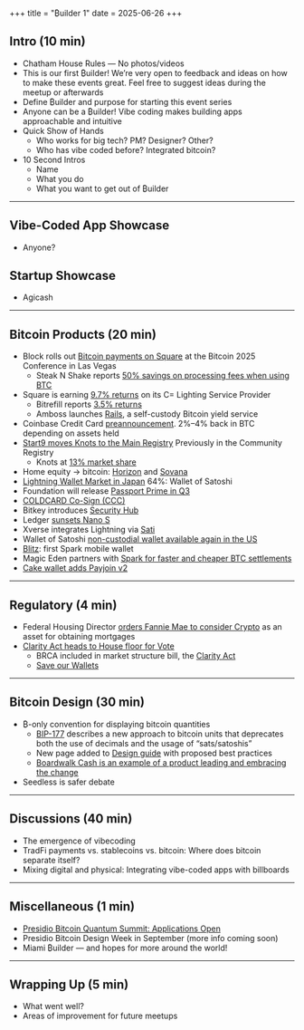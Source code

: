 +++
title = "₿uilder 1"
date = 2025-06-26
+++

## Intro (10 min)

- Chatham House Rules — No photos/videos
- This is our first ₿uilder! We’re very open to feedback and ideas on how to make these events great. Feel free to suggest ideas during the meetup or afterwards
- Define ₿uilder and purpose for starting this event series
- Anyone can be a ₿uilder! Vibe coding makes building apps approachable and intuitive
- Quick Show of Hands
  - Who works for big tech? PM? Designer? Other?
  - Who has vibe coded before? Integrated bitcoin?
- 10 Second Intros
  - Name
  - What you do
  - What you want to get out of ₿uilder

---

## Vibe-Coded App Showcase
- Anyone?

## Startup Showcase
- Agicash

---

## Bitcoin Products (20 min)

- Block rolls out [Bitcoin payments on Square](https://block.xyz/inside/block-to-roll-out-bitcoin-payments-on-square) at the Bitcoin 2025 Conference in Las Vegas
  - Steak N Shake reports [50% savings on processing fees when using BTC](https://bitcoinmagazine.com/news/steak-n-shake-reveals-bitcoin-payment-success-at-bitcoin-2025-conference)
- Square is earning [9.7% returns](https://www.coindesk.com/tech/2025/05/29/square-flies-the-flag-for-the-lightning-network-with-97-yield-on-bitcoin-holdings) on its C= Lighting Service Provider
  - Bitrefill reports [3.5% returns](https://x.com/bitrefill/status/1930217463779676334)
  - Amboss launches [Rails](https://bitcoinmagazine.com/news/amboss-launches-rails-a-self-custodial-bitcoin-yield-service), a self-custody Bitcoin yield service
- Coinbase Credit Card [preannouncement](https://bitcoinmagazine.com/news/coinbase-announces-bitcoin-rewards-credit-card-offering-up-to-4-btc-back-on-everything). 2%–4% back in BTC depending on assets held
- [Start9 moves Knots to the Main Registry](https://x.com/start9labs/status/1934983769863364785) Previously in the Community Registry
  - Knots at [13% market share](https://x.com/UnderCoercion/status/1934943172872044892)
- Home equity → bitcoin: [Horizon](https://www.joinhorizon.com/) and [Sovana](https://www.sovana.io/)
- [Lightning Wallet Market in Japan](https://x.com/DiamondHandsLN/status/1922642890271916443) 64%: Wallet of Satoshi
- Foundation will release [Passport Prime in Q3](https://bitcoinmagazine.com/business/passport-prime-a-new-security-device-for-a-new-generation)
- [COLDCARD Co-Sign (CCC)](https://www.youtube.com/watch?v=MjMPDUWWegw)
- Bitkey introduces [Security Hub](https://bitkey.build/introducing-security-hub-your-bitkey-security-setup-all-in-one-place/)
- Ledger [sunsets Nano S](https://news.bitcoin.com/ledger-to-phase-out-nano-s-model-urges-users-to-upgrade/)
- Xverse integrates Lightning via [Sati](https://bitcoinmagazine.com/press-releases/1-5-million-users-to-access-bitcoins-lightning-network-on-xverse-thanks-to-sati)
- Wallet of Satoshi [non-custodial wallet available again in the US](https://x.com/walletofsatoshi/status/1923875750165479768)
- [Blitz](https://blitz-wallet.com): first Spark mobile wallet
- Magic Eden partners with [Spark for faster and cheaper BTC settlements](https://bitcoinmagazine.com/news/magic-eden-partners-with-spark-to-bring-fast-cheap-bitcoin-settlements)
- [Cake wallet adds Payjoin v2](https://bitcoinmagazine.com/news/cake-wallet-introduces-payjoin-v2-increasing-bitcoin-privacy-for-the-masses)
---

## Regulatory (4 min)

- Federal Housing Director [orders Fannie Mae to consider Crypto](https://x.com/pulte/status/1937944964656152800?s=46&t=Bn5JvR0rQQB6SFpzCAc8rQ) as an asset for obtaining mortgages
- [Clarity Act heads to House floor for Vote](https://bitcoinmagazine.com/news/the-clarity-act-heads-to-house-floor-for-vote-with-protection-for-noncustodial-tools-intact)
  - BRCA included in market structure bill, the [Clarity Act](https://x.com/TheBlueMatt/status/1931875497388245195)
  - [Save our Wallets](https://saveourwallets.org)

---

## Bitcoin Design (30 min)

- ₿-only convention for displaying bitcoin quantities
  - [BIP-177](https://github.com/bitcoin/bips/pull/1821) describes a new approach to bitcoin units that deprecates both the use of decimals and the usage of “sats/satoshis”
  - New page added to [Design guide](https://bitcoin.design/guide/designing-products/units-and-symbols/) with proposed best practices
  - [Boardwalk Cash is an example of a product leading and embracing the change](https://boardwalkcash.com/wallet)
- Seedless is safer debate

---

## Discussions (40 min)

- The emergence of vibecoding
- TradFi payments vs. stablecoins vs. bitcoin: Where does bitcoin separate itself?
- Mixing digital and physical: Integrating vibe-coded apps with billboards

---

## Miscellaneous (1 min)

- [Presidio Bitcoin Quantum Summit: Applications Open](https://pbquantum.com/)
- Presidio Bitcoin Design Week in September (more info coming soon)
- Miami ₿uilder — and hopes for more around the world!

---

## Wrapping Up (5 min)

- What went well?
- Areas of improvement for future meetups  
